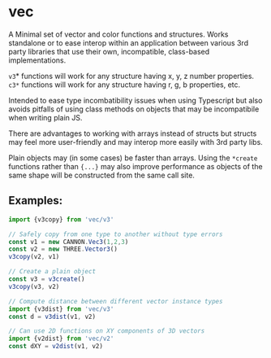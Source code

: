 # vec

A Minimal set of vector and color functions and structures. Works standalone or to ease interop within an application between various 3rd party libraries that use their own, incompatible, class-based implementations.

`v3`* functions will work for any structure having x, y, z number properties. `c3*` functions will work for any structure having r, g, b properties, etc.

Intended to ease type incombatibility issues when using Typescript but also avoids pitfalls of using class methods on objects that may be incompatibile when writing plain JS.

There are advantages to working with arrays instead of structs but structs may feel more user-friendly and may interop more easily with 3rd party libs.

Plain objects may (in some cases) be faster than arrays. Using the `*create` functions rather than `{...}` may also improve performance as objects of the same shape will be constructed from the same call site.

## Examples:

```typescript
import {v3copy} from 'vec/v3'

// Safely copy from one type to another without type errors
const v1 = new CANNON.Vec3(1,2,3)
const v2 = new THREE.Vector3()
v3copy(v2, v1)

// Create a plain object
const v3 = v3create()
v3copy(v3, v2)

// Compute distance between different vector instance types
import {v3dist} from 'vec/v3'
const d = v3dist(v1, v2)

// Can use 2D functions on XY components of 3D vectors
import {v2dist} from 'vec/v2'
const dXY = v2dist(v1, v2)
```
